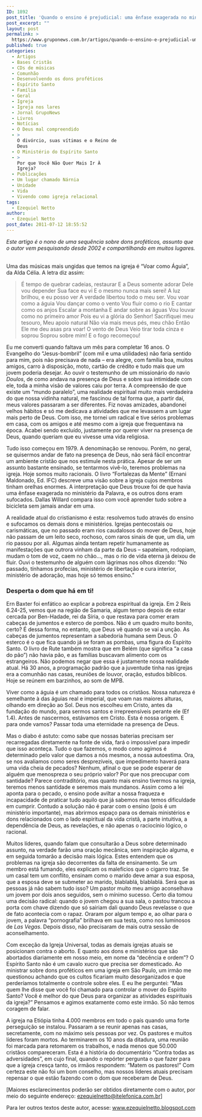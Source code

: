 ```yaml
---
ID: 1892
post_title: 'Quando o ensino é prejudicial: uma ênfase exagerada no ministério da Palavra acaba sufocando outros dons'
post_excerpt: ""
layout: post
permalink: >
  https://www.gruponews.com.br/artigos/quando-o-ensino-e-prejudicial-uma-enfase-exagerada-no-ministerio-da-palavra-acaba-sufocando-outros-dons
published: true
categories:
  - Artigos
  - Bases Cristãs
  - CDs de músicas
  - Comunhão
  - Desenvolvendo os dons proféticos
  - Espírito Santo
  - Família
  - Geral
  - Igreja
  - Igreja nos lares
  - Jornal GrupoNews
  - Livros
  - Notícias
  - O Deus mal compreendido
  - >
    O divórcio, suas vítimas e o Reino de
    Deus
  - O Ministério do Espírito Santo
  - >
    Por que Você Não Quer Mais Ir À
    Igreja?
  - Publicações
  - Um lugar chamado Nárnia
  - Unidade
  - Vida
  - Vivendo como igreja relacional
tags:
  - Ezequiel Netto
author:
  - Ezequiel Netto
post_date: 2011-07-12 18:55:52
---
```

<em>Este artigo é o nono de uma sequência sobre dons proféticos, assunto que o autor vem pesquisando desde 2002 e compartilhando em muitos lugares.</em> <em> </em>

Uma das músicas mais ungidas que temos na igreja é “Voar como Águia”, da Alda Célia. A letra diz assim:
<blockquote>É tempo de quebrar cadeias, restaurar
E a Deus somente adorar
Dele vou depender
Sua face eu vi
E o mesmo nunca mais serei!
A luz brilhou, e eu posso ver
A verdade libertou todo o meu ser.
Vou voar como a águia
Vou dançar como o vento
Vou fluir como o rio
E cantar como os anjos
Escalar a montanha
E andar sobre as águas
Vou louvar como no primeiro amor
Pois eu vi a glória do Senhor!
Sacrifiquei meu tesouro,
Meu apoio natural
Não via mais meus pés, meu chão
Então Ele me deu asas pra voar!
O vento de Deus
Veio tirar toda cinza e soprou
Soprou sobre mim!
E o fogo recomeçou!</blockquote>
Eu me converti quando faltava um mês para completar 16 anos. O Evangelho do “Jesus-bombril” (com mil e uma utilidades) não faria sentido para mim, pois não precisava de nada – era alegre, com família boa, muitos amigos, carro à disposição, moto, cartão de crédito e tudo mais que um jovem poderia desejar. Ao ouvir o testemunho de um missionário do navio <em>Doulos</em>, de como andava na presença de Deus e sobre sua intimidade com ele, toda a minha visão de valores caiu por terra. A compreensão de que existe um “mundo paralelo”, uma realidade espiritual muito mais verdadeira do que nossa vidinha natural, me fascinou de tal forma que, a partir daí, meus valores passaram a ser diferentes. Fiz novas amizades, abandonei velhos hábitos e só me dedicava a atividades que me levassem a um lugar mais perto de Deus. Com isso, me tornei um radical e tive sérios problemas em casa, com os amigos e até mesmo com a igreja que frequentava na época. Acabei sendo excluído, justamente por querer viver na presença de Deus, quando queriam que eu vivesse uma vida religiosa.

Tudo isso começou em 1979. A denominação se renovou. Porém, no geral, se quisermos andar de fato na presença de Deus, não será fácil encontrar um ambiente cristão que nos estimule nesta prática. Apesar de ser um assunto bastante ensinado, se tentarmos vivê-lo, teremos problemas na igreja. Hoje somos muito racionais. O livro “Fortalezas da Mente” (Ernani Maldonado, Ed. IFC) descreve uma visão sobre a igreja cujos membros tinham orelhas enormes. A interpretação que Deus trouxe foi de que havia uma ênfase exagerada no ministério da Palavra, e os outros dons eram sufocados. Dallas Willard compara isso com você aprender tudo sobre a bicicleta sem jamais andar em uma.

A realidade atual do cristianismo é esta: resolvemos tudo através do ensino e sufocamos os demais dons e ministérios. Igrejas pentecostais ou carismáticas, que no passado eram rios caudalosos do mover de Deus, hoje não passam de um leito seco, rochoso, com raros sinais de que, um dia, um rio passou por ali. Algumas ainda tentam repetir humanamente as manifestações que outrora vinham da parte da Deus – sapateiam, rodopiam, mudam o tom de voz, caem no chão…, mas o rio de vida eterna já deixou de fluir. Ouvi o testemunho de alguém com lágrimas nos olhos dizendo: “No passado, tínhamos profecias, ministério de libertação e cura interior, ministério de adoração, mas hoje só temos ensino.”
<h3>Desperta o dom que há em ti!</h3>
Ern Baxter foi enfático ao explicar a pobreza espiritual da igreja. Em 2 Reis 6.24-25, vemos que na região de Samaria, algum tempo depois de estar cercada por Ben-Hadade, rei da Síria, o que restava para comer eram cabeças de jumentos e esterco de pombos. Não é um quadro muito bonito, certo? É dessa forma, no entanto, que Deus vê quando se vai a unção. As cabeças de jumentos representam a sabedoria humana sem Deus. O esterco é o que fica quando já se foram as pombas, uma figura do Espírito Santo. O livro de Rute também mostra que em Belém (que significa “a casa do pão”) não havia pão, e as famílias buscavam alimento com os estrangeiros. Não podemos negar que essa é justamente nossa realidade atual. Há 30 anos, a programação padrão que a juventude tinha nas igrejas era a comunhão nas casas, reuniões de louvor, oração, estudos bíblicos. Hoje se reúnem em barzinhos, ao som de MPB.

Viver como a águia é um chamado para todos os cristãos. Nossa natureza é semelhante à das águias real e imperial, que voam nas maiores alturas, olhando em direção ao Sol. Deus nos escolheu em Cristo, antes da fundação do mundo, para sermos santos e irrepreensíveis perante ele (Ef 1.4). Antes de nascermos, estávamos em Cristo. Esta é nossa origem. E para onde vamos? Passar toda uma eternidade na presença de Deus.

Mas o diabo é astuto: como sabe que nossas baterias precisam ser recarregadas diretamente na fonte de vida, fará o impossível para impedir que isso aconteça. Tudo o que fazemos, o modo como agimos é determinado pelo valor que damos a nós mesmos, a nossa autoestima. Ora, se nos avaliamos como seres desprezíveis, que impedimento haverá para uma vida cheia de pecados? Nenhum, afinal o que se pode esperar de alguém que menospreza o seu próprio valor? Por que nos preocupar com santidade? Parece contraditório, mas quanto mais ensino tivermos na igreja, teremos menos santidade e seremos mais mundanos. Assim como a lei aponta para o pecado, o ensino pode aviltar a nossa fraqueza e incapacidade de praticar tudo aquilo que já sabemos mas temos dificuldade em cumprir. Contudo a solução não é parar com o ensino (pois é um ministério importante), mas abrirmos espaço para os demais ministérios e dons relacionados com o lado espiritual da vida cristã, a parte intuitiva, a dependência de Deus, as revelações, e não apenas o raciocínio lógico, o racional.

Muitos líderes, quando falam que consultarão a Deus sobre determinado assunto, na verdade farão uma oração mecânica, sem inspiração alguma, e em seguida tomarão a decisão mais lógica. Estes entendem que os problemas na igreja são decorrentes da falta de ensinamento. Se um membro está fumando, eles explicam os malefícios que o cigarro traz. Se um casal tem um conflito, ensinam como o marido deve amar a sua esposa, que a esposa deve se submeter ao marido, blablablá, blablablá. Será que as pessoas já não sabem tudo isso? Um pastor muito meu amigo aconselhava um jovem por dois anos seguidos, sem o mínimo sucesso. Certo dia tomou uma decisão radical: quando o jovem chegou a sua sala, o pastou trancou a porta com chave dizendo que só sairiam dali quando Deus revelasse o que de fato acontecia com o rapaz. Oraram por algum tempo e, ao olhar para o jovem, a palavra “pornografia” brilhava em sua testa, como nos luminosos de <em>Las Vegas</em>. Depois disso, não precisaram de mais outra sessão de aconselhamento.

Com exceção da Igreja Universal, todas as demais igrejas atuais se posicionam contra o aborto. E quanto aos dons e ministérios que são abortados diariamente em nosso meio, em nome da “decência e ordem”? O Espírito Santo não é um cavalo xucro que precisa ser domesticado. Ao ministrar sobre dons proféticos em uma igreja em São Paulo, um irmão me questionou achando que os cultos ficariam muito desorganizados e que perderíamos totalmente o controle sobre eles. E eu lhe perguntei: “Mas quem lhe disse que você foi chamado para controlar o mover do Espírito Santo? Você é melhor do que Deus para organizar as atividades espirituais da igreja?” Pensamos e agimos exatamente como este irmão. Só não temos coragem de falar.

A igreja na Etiópia tinha 4.000 membros em todo o país quando uma forte perseguição se instalou. Passaram a se reunir apenas nas casas, secretamente, com no máximo seis pessoas por vez. Os pastores e muitos líderes foram mortos. Ao terminarem os 10 anos da ditadura, uma reunião foi marcada para retomarem os trabalhos, e nada menos que 50.000 cristãos compareceram. Esta é a história do documentário “Contra todas as adversidades”, em cujo final, quando o repórter pergunta o que fazer para que a igreja cresça tanto, os irmãos respondem: “Matem os pastores!” Com certeza este não foi um bom conselho, mas nossos líderes atuais precisam repensar o que estão fazendo com o dom que receberam de Deus.

[Maiores esclarecimentos poderão ser obtidos diretamente com o autor, por meio do seguinte endereço: ezequielnetto@itelefonica.com.br]

Para ler outros textos deste autor, acesse: www.ezequielnetto.blogspot.com